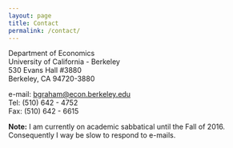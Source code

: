 ```yaml
---
layout: page
title: Contact
permalink: /contact/
---
```


Department of Economics  
University of California - Berkeley  
530 Evans Hall #3880  
Berkeley, CA 94720-3880  

e-mail: [bgraham@econ.berkeley.edu](mailto:bgraham@econ.berkeley.edu)  
Tel: (510) 642 - 4752  
Fax: (510) 642 - 6615  

__Note:__ I am currently on academic sabbatical until the Fall of 2016. Consequently I way be slow to respond to e-mails.